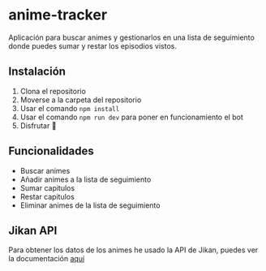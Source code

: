 # anime-tracker 
Aplicación para buscar animes y gestionarlos en una lista de seguimiento donde puedes sumar y restar los episodios vistos.


## Instalación

1. Clona el repositorio
2. Moverse a la carpeta del repositorio
3. Usar el comando ```npm install```
4. Usar el comando ```npm run dev``` para poner en funcionamiento el bot
5. Disfrutar 🤯

## Funcionalidades

- Buscar animes
- Añadir animes a la lista de seguimiento
- Sumar capitulos
- Restar capitulos
- Eliminar animes de la lista de seguimiento

## Jikan API
Para obtener los datos de los animes he usado la API de Jikan, puedes ver la documentación [aquí](https://docs.api.jikan.moe/)
